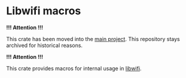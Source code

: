 # Libwifi macros

**!!! Attention !!!**

This crate has been moved into the [main project](https://github.com/Nukesor/libwifi).
This repository stays archived for historical reasons.

**!!! Attention !!!**

This crate provides macros for internal usage in [libwifi](https://github.com/Nukesor/libwifi).
